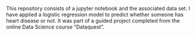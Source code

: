 This repository consists of a jupyter notebook and the associated data set. I have applied a logistic regression model to predict whether someone has heart disease or not. It was part of a guided project completed from the online Data Science course “Dataquest”. 
